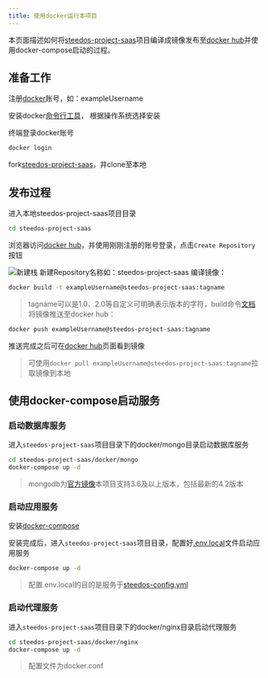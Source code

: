 ```yaml
---
title: 使用docker运行本项目
---
```


本页面描述如何将[steedos-project-saas](https://github.com/steedos/steedos-project-saas)项目编译成镜像发布至[docker hub](https://hub.docker.com/)并使用docker-compose启动的过程。

## 准备工作

注册[docker](https://www.docker.com/)账号，如：exampleUsername

安装docker[命令行工具](https://docs.docker.com/get-docker/)， 根据操作系统选择安装

终端登录docker账号
```bash
docker login
```
fork[steedos-project-saas](https://github.com/steedos/steedos-project-saas)，并clone至本地

## 发布过程
进入本地steedos-project-saas项目目录
```bash
cd steedos-project-saas
```
浏览器访问[docker hub](https://hub.docker.com/)，并使用刚刚注册的账号登录，点击`Create Repository`按钮

![新建栈](/assets/docker/新建栈.png)
新建Repository名称如：steedos-project-saas
编译镜像：
```bash
docker build -t exampleUsername@steedos-project-saas:tagname
```
> tagname可以是1.0、2.0等自定义可明确表示版本的字符，build命令[文档](https://docs.docker.com/engine/reference/commandline/build/)
将镜像推送至docker hub：
```bash
docker push exampleUsername@steedos-project-saas:tagname
```
推送完成之后可在[docker hub](https://hub.docker.com/)页面看到镜像
> 可使用`docker pull exampleUsername@steedos-project-saas:tagname`拉取镜像到本地

## 使用docker-compose启动服务
### 启动数据库服务
进入`steedos-project-saas`项目目录下的docker/mongo目录启动数据库服务
```bash
cd steedos-project-saas/docker/mongo
docker-compose up -d
```
> mongodb为[官方镜像](https://hub.docker.com/_/mongo)本项目支持3.6及以上版本，包括最新的4.2版本

### 启动应用服务
安装[docker-compose](https://docs.docker.com/compose/install/)

安装完成后，进入`steedos-project-saas`项目目录，配置好[.env.local](https://developer.steedos.com/developer/env)文件启动应用服务
```bash
docker-compose up -d
```
> 配置.env.local的目的是服务于[steedos-config.yml](https://developer.steedos.com/developer/steedos_config)

### 启动代理服务
进入`steedos-project-saas`项目目录下的docker/nginx目录启动代理服务
```bash
cd steedos-project-saas/docker/nginx
docker-compose up -d
```
> 配置文件为docker.conf